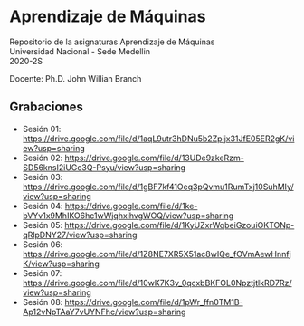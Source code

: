 # Aprendizaje de Máquinas

Repositorio de la asignaturas Aprendizaje de Máquinas  
Universidad Nacional - Sede Medellin  
2020-2S

Docente: Ph.D. John Willian Branch  

## Grabaciones  
* Sesión 01: https://drive.google.com/file/d/1aqL9utr3hDNu5b2Zpijx31JfE05ER2gK/view?usp=sharing  
* Sesión 02: https://drive.google.com/file/d/13UDe9zkeRzm-SD56knsI2iUGc3Q-Psyu/view?usp=sharing  
* Sesión 03: https://drive.google.com/file/d/1gBF7kf41Oeq3pQvmu1RumTxj10SuhMIy/view?usp=sharing  
* Sesión 04: https://drive.google.com/file/d/1ke-bVYv1x9MhIKO6hc1wWjqhxihvgWOQ/view?usp=sharing  
* Sesión 05: https://drive.google.com/file/d/1KyUZxrWqbeiGzouiOKTONp-qRlpDNY27/view?usp=sharing  
* Sesión 06: https://drive.google.com/file/d/1Z8NE7XR5X51ac8wIQe_fOVmAewHnnfjK/view?usp=sharing  
* Sesión 07: https://drive.google.com/file/d/10wK7K3v_0qcxbBKFOL0NpztjtlkRD7Rz/view?usp=sharing  
* Sesión 08: https://drive.google.com/file/d/1pWr_ffn0TM1B-Ap12vNpTAaY7vUYNFhc/view?usp=sharing